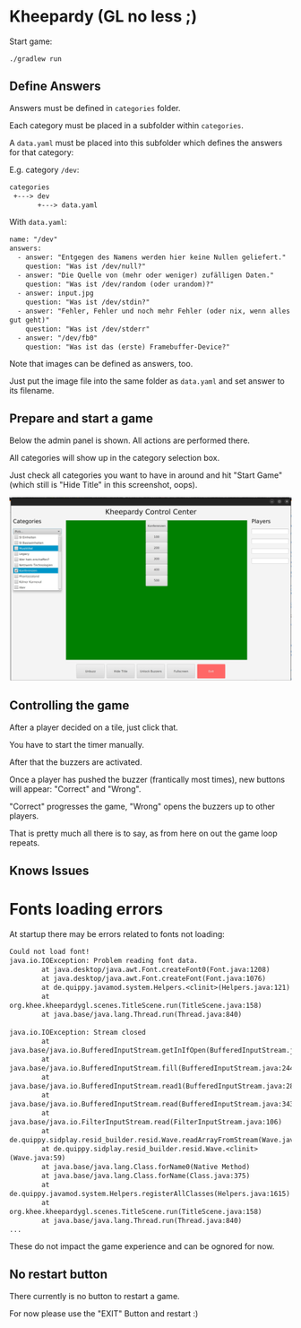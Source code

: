 # Kheepardy (GL no less ;)

Start game:

```
./gradlew run
```

## Define Answers

Answers must be defined in `categories` folder.

Each category must be placed in a subfolder within `categories`.

A `data.yaml` must be placed into this subfolder which defines the answers for that category:

E.g. category `/dev`:

```
categories
 +---> dev
       +---> data.yaml
```

With `data.yaml`:

```
name: "/dev"
answers:
  - answer: "Entgegen des Namens werden hier keine Nullen geliefert."
    question: "Was ist /dev/null?"
  - answer: "Die Quelle von (mehr oder weniger) zufälligen Daten."
    question: "Was ist /dev/random (oder urandom)?"
  - answer: input.jpg
    question: "Was ist /dev/stdin?"
  - answer: "Fehler, Fehler und noch mehr Fehler (oder nix, wenn alles gut geht)"
    question: "Was ist /dev/stderr"
  - answer: "/dev/fb0"
    question: "Was ist das (erste) Framebuffer-Device?"
```

Note that images can be defined as answers, too.

Just put the image file into the same folder as `data.yaml` and set answer to its filename.


## Prepare and start a game

Below the admin panel is shown. All actions are performed there.

All categories will show up in the category selection box.

Just check all categories you want to have in around and hit "Start Game" (which still is "Hide Title"
in this screenshot, oops).

![Kheepardy](kheepardy.png)

## Controlling the game

After a player decided on a tile, just click that.

You have to start the timer manually.

After that the buzzers are activated. 

Once a player has pushed the buzzer (frantically most times), new buttons
will appear: "Correct" and "Wrong".

"Correct" progresses the game, "Wrong" opens the buzzers up to other players.

That is pretty much all there is to say, as from here on out the game loop repeats.

## Knows Issues

# Fonts loading errors

At startup there may be errors related to fonts not loading:

```
Could not load font!
java.io.IOException: Problem reading font data.
        at java.desktop/java.awt.Font.createFont0(Font.java:1208)
        at java.desktop/java.awt.Font.createFont(Font.java:1076)
        at de.quippy.javamod.system.Helpers.<clinit>(Helpers.java:121)
        at org.khee.kheepardygl.scenes.TitleScene.run(TitleScene.java:158)
        at java.base/java.lang.Thread.run(Thread.java:840)

java.io.IOException: Stream closed
        at java.base/java.io.BufferedInputStream.getInIfOpen(BufferedInputStream.java:157)
        at java.base/java.io.BufferedInputStream.fill(BufferedInputStream.java:244)
        at java.base/java.io.BufferedInputStream.read1(BufferedInputStream.java:284)
        at java.base/java.io.BufferedInputStream.read(BufferedInputStream.java:343)
        at java.base/java.io.FilterInputStream.read(FilterInputStream.java:106)
        at de.quippy.sidplay.resid_builder.resid.Wave.readArrayFromStream(Wave.java:100)
        at de.quippy.sidplay.resid_builder.resid.Wave.<clinit>(Wave.java:59)
        at java.base/java.lang.Class.forName0(Native Method)
        at java.base/java.lang.Class.forName(Class.java:375)
        at de.quippy.javamod.system.Helpers.registerAllClasses(Helpers.java:1615)
        at org.khee.kheepardygl.scenes.TitleScene.run(TitleScene.java:158)
        at java.base/java.lang.Thread.run(Thread.java:840)
...
```

These do not impact the game experience and can be ognored for now.

## No restart button

There currently is no button to restart a game.

For now please use the "EXIT" Button and restart :)



